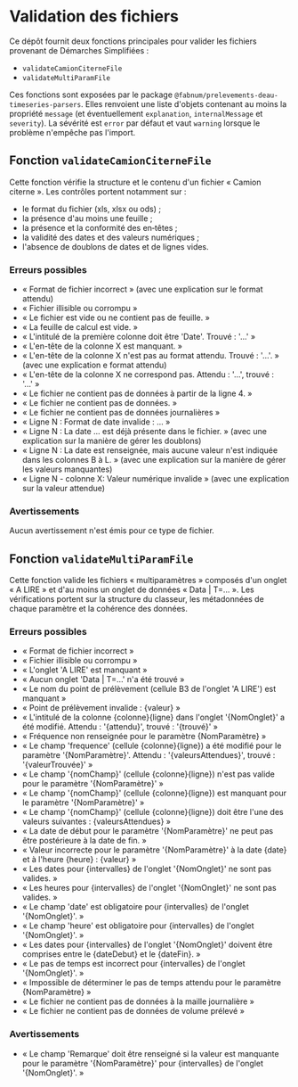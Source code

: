 # Validation des fichiers

Ce dépôt fournit deux fonctions principales pour valider les fichiers provenant de Démarches Simplifiées :

- `validateCamionCiterneFile`
- `validateMultiParamFile`

Ces fonctions sont exposées par le package `@fabnum/prelevements-deau-timeseries-parsers`. Elles renvoient une liste d'objets contenant au moins la propriété `message` (et éventuellement `explanation`, `internalMessage` et `severity`). La sévérité est `error` par défaut et vaut `warning` lorsque le problème n'empêche pas l'import.

## Fonction `validateCamionCiterneFile`

Cette fonction vérifie la structure et le contenu d'un fichier « Camion citerne ». Les contrôles portent notamment sur :

- le format du fichier (xls, xlsx ou ods) ;
- la présence d'au moins une feuille ;
- la présence et la conformité des en‑têtes ;
- la validité des dates et des valeurs numériques ;
- l'absence de doublons de dates et de lignes vides.

### Erreurs possibles

- « Format de fichier incorrect » (avec une explication sur le format attendu)
- « Fichier illisible ou corrompu »
- « Le fichier est vide ou ne contient pas de feuille. »
- « La feuille de calcul est vide. »
- « L'intitulé de la première colonne doit être 'Date'. Trouvé : '...' »
- « L'en-tête de la colonne X est manquant. »
- « L'en-tête de la colonne X n'est pas au format attendu. Trouvé : '...'. » (avec une explication e format attendu)
- « L'en-tête de la colonne X ne correspond pas. Attendu : '...', trouvé : '...' »
- « Le fichier ne contient pas de données à partir de la ligne 4. »
- « Le fichier ne contient pas de données. »
- « Le fichier ne contient pas de données journalières »
- « Ligne N : Format de date invalide : ... »
- « Ligne N : La date ... est déjà présente dans le fichier. » (avec une explication sur la manière de gérer les doublons)
- « Ligne N : La date est renseignée, mais aucune valeur n'est indiquée dans les colonnes B à L. » (avec une explication sur la manière de gérer les valeurs manquantes)
- « Ligne N - colonne X: Valeur numérique invalide » (avec une explication sur la valeur attendue) 

### Avertissements

Aucun avertissement n'est émis pour ce type de fichier.

## Fonction `validateMultiParamFile`

Cette fonction valide les fichiers « multiparamètres » composés d'un onglet « A LIRE » et d'au moins un onglet de données « Data | T=… ». Les vérifications portent sur la structure du classeur, les métadonnées de chaque paramètre et la cohérence des données.

### Erreurs possibles

- « Format de fichier incorrect »
- « Fichier illisible ou corrompu »
- « L'onglet 'A LIRE' est manquant »
- « Aucun onglet 'Data | T=…' n'a été trouvé »
- « Le nom du point de prélèvement (cellule B3 de l'onglet 'A LIRE') est manquant »
- « Point de prélèvement invalide : {valeur} »
- « L'intitulé de la colonne {colonne}{ligne} dans l'onglet '{NomOnglet}' a été modifié. Attendu : '{attendu}', trouvé : '{trouvé}' »
- « Fréquence non renseignée pour le paramètre {NomParamètre} »
- « Le champ 'frequence' (cellule {colonne}{ligne}) a été modifié pour le paramètre '{NomParamètre}'. Attendu : '{valeursAttendues}', trouvé : '{valeurTrouvée}' »
- « Le champ '{nomChamp}' (cellule {colonne}{ligne}) n'est pas valide pour le paramètre '{NomParamètre}' »
- « Le champ '{nomChamp}' (cellule {colonne}{ligne}) est manquant pour le paramètre '{NomParamètre}' »
- « Le champ '{nomChamp}' (cellule {colonne}{ligne}) doit être l'une des valeurs suivantes : {valeursAttendues} »
- « La date de début pour le paramètre '{NomParamètre}' ne peut pas être postérieure à la date de fin. »
- « Valeur incorrecte pour le paramètre '{NomParamètre}' à la date {date} et à l'heure {heure} : {valeur} »
- « Les dates pour {intervalles} de l'onglet '{NomOnglet}' ne sont pas valides. »
- « Les heures pour {intervalles} de l'onglet '{NomOnglet}' ne sont pas valides. »
- « Le champ 'date' est obligatoire pour {intervalles} de l'onglet '{NomOnglet}'. »
- « Le champ 'heure' est obligatoire pour {intervalles} de l'onglet '{NomOnglet}'. »
- « Les dates pour {intervalles} de l'onglet '{NomOnglet}' doivent être comprises entre le {dateDebut} et le {dateFin}. »
- « Le pas de temps est incorrect pour {intervalles} de l'onglet '{NomOnglet}'. »
- « Impossible de déterminer le pas de temps attendu pour le paramètre {NomParamètre} »
- « Le fichier ne contient pas de données à la maille journalière »
- « Le fichier ne contient pas de données de volume prélevé »

### Avertissements

- « Le champ 'Remarque' doit être renseigné si la valeur est manquante pour le paramètre '{NomParamètre}' pour {intervalles} de l'onglet '{NomOnglet}'. »
